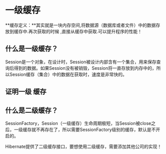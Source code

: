 # 一级缓存

**缓存定义：**其实就是一块内存空间,将数据源（数据库或者文件）中的数据存放到缓存中.再次获取的时候 ,直接从缓存中获取.可以提升程序的性能！

## 什么是一级缓存？

Session是一个对象，在设计时，Session被设计内部含有一个集合，用来保存查询后得到的数据。如果Session没有被销毁，Session将一直存放到内存中的，所以Session缓存（集合）中的数据在获取时，速度是非常快的。

##  证明一级 缓存



## 什么是二级缓存？

SessionFactory，Session（一级缓存）生命周期极短，当Session被close之后，一级缓存就不再存在了，所以需要SessionFactory级别的缓存，默认是不开启的。

Hibernate提供了二级缓存接口，要想使用二级缓存，需要添加其他公司的实现！